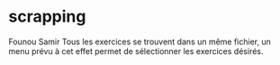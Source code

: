 # scrapping
Founou Samir
Tous les exercices se trouvent dans un même fichier, un menu prévu à cet effet permet de sélectionner les exercices désirés.
